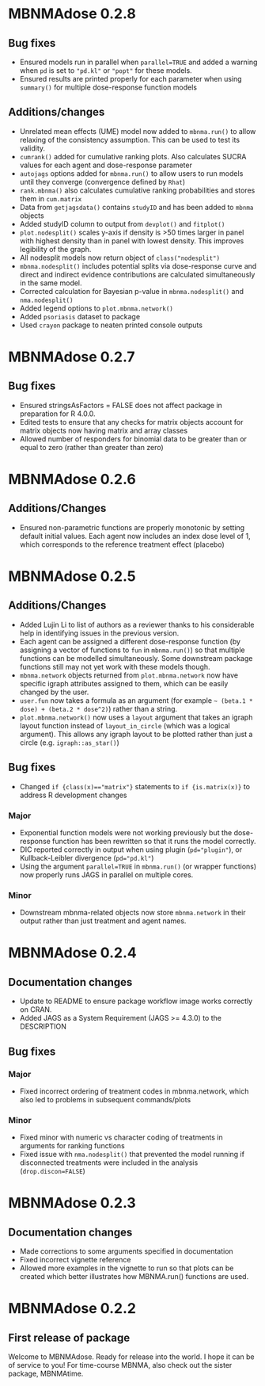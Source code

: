 # MBNMAdose 0.2.8

## Bug fixes

- Ensured models run in parallel when `parallel=TRUE` and added a warning when `pd` is set to `"pd.kl"` or `"popt"` for these models.
- Ensured results are printed properly for each parameter when using `summary()` for multiple dose-response function models

## Additions/changes

- Unrelated mean effects (UME) model now added to `mbnma.run()` to allow relaxing of the consistency assumption. This can be used to test its validity.
- `cumrank()` added for cumulative ranking plots. Also calculates SUCRA values for each agent and dose-response parameter
- `autojags` options added for `mbnma.run()` to allow users to run models until they converge (convergence defined by `Rhat`)
- `rank.mbnma()` also calculates cumulative ranking probabilities and stores them in `cum.matrix`
- Data from `getjagsdata()` contains `studyID` and has been added to `mbnma` objects
- Added studyID column to output from `devplot()` and `fitplot()`
- `plot.nodesplit()` scales y-axis if density is >50 times larger in panel with highest density than in panel with lowest density. This improves legibility of the graph.
- All nodesplit models now return object of `class("nodesplit")`
- `mbnma.nodesplit()` includes potential splits via dose-response curve and direct and indirect evidence contributions are calculated simultaneously in the same model.
- Corrected calculation for Bayesian p-value in `mbnma.nodesplit()` and `nma.nodesplit()`
- Added legend options to `plot.mbnma.network()`
- Added `psoriasis` dataset to package
- Used `crayon` package to neaten printed console outputs

# MBNMAdose 0.2.7

## Bug fixes
 
- Ensured stringsAsFactors = FALSE does not affect package in preparation for R 4.0.0.
- Edited tests to ensure that any checks for matrix objects account for matrix objects now having matrix and array classes
- Allowed number of responders for binomial data to be greater than or equal to zero (rather than greater than zero)


# MBNMAdose 0.2.6

## Additions/Changes

- Ensured non-parametric functions are properly monotonic by setting default initial values. Each agent now includes an index dose level of 1, which corresponds to the reference treatment effect (placebo)



# MBNMAdose 0.2.5

## Additions/Changes

- Added Lujin Li to list of authors as a reviewer thanks to his considerable help in identifying issues in the previous version.
- Each agent can be assigned a different dose-response function (by assigning a vector of functions to `fun` in `mbnma.run()`) so that multiple functions can be modelled simultaneously. Some downstream package functions still may not yet work with these models though.
- `mbnma.network` objects returned from `plot.mbnma.network` now have specific igraph attributes assigned to them, which can be easily changed by the user.
- `user.fun` now takes a formula as an argument (for example `~ (beta.1 * dose) + (beta.2 * dose^2)`) rather than a string.
- `plot.mbnma.network()` now uses a `layout` argument that takes an igraph layout function instead of `layout_in_circle` (which was a logical argument). This allows any igraph layout to be plotted rather than just a circle (e.g. `igraph::as_star()`)


## Bug fixes

- Changed `if {class(x)=="matrix"}` statements to `if {is.matrix(x)}` to address R development changes


### Major
- Exponential function models were not working previously but the dose-response function has been rewritten so that it runs the model correctly.
- DIC reported correctly in output when using plugin (`pd="plugin"`), or Kullback-Leibler divergence (`pd="pd.kl"`)
- Using the argument `parallel=TRUE` in `mbnma.run()` (or wrapper functions) now properly runs JAGS in parallel on multiple cores.

### Minor
- Downstream mbnma-related objects now store `mbnma.network` in their output rather than just treatment and agent names.


# MBNMAdose 0.2.4

## Documentation changes

- Update to README to ensure package workflow image works correctly on CRAN.
- Added JAGS as a System Requirement (JAGS >= 4.3.0) to the DESCRIPTION

## Bug fixes

### Major
- Fixed incorrect ordering of treatment codes in mbnma.network, which also led to problems in subsequent commands/plots

### Minor
- Fixed minor with numeric vs character coding of treatments in arguments for ranking functions
- Fixed issue with `nma.nodesplit()` that prevented the model running if disconnected treatments were included in the analysis (`drop.discon=FALSE`)


# MBNMAdose 0.2.3

## Documentation changes

- Made corrections to some arguments specified in documentation
- Fixed incorrect vignette reference
- Allowed more examples in the vignette to run so that plots can be created which better illustrates how MBNMA.run() functions are used.


# MBNMAdose 0.2.2

## First release of package

Welcome to MBNMAdose. Ready for release into the world. I hope it can be of service to you! For time-course MBNMA, also check out the sister package, MBNMAtime.
